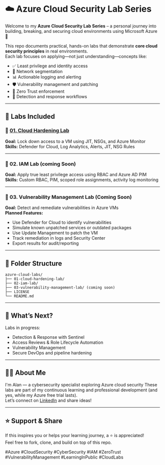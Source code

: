 
# ☁️ Azure Cloud Security Lab Series

Welcome to my **Azure Cloud Security Lab Series** – a personal journey into building, breaking, and securing cloud environments using Microsoft Azure 🔐

This repo documents practical, hands-on labs that demonstrate **core cloud security principles** in real environments.  
Each lab focuses on applying—not just understanding—concepts like:
- ✅ Least privilege and identity access
- 🧱 Network segmentation
- 📊 Actionable logging and alerting
- 🛡️ Vulnerability management and patching
- 🔄 Zero Trust enforcement
- 🚨 Detection and response workflows

---

## 🧪 Labs Included

### 🔹 [01. Cloud Hardening Lab](./azure-cloud-labs/01-cloud-hardening-lab)
**Goal:** Lock down access to a VM using JIT, NSGs, and Azure Monitor  
**Skills:** Defender for Cloud, Log Analytics, Alerts, JIT, NSG Rules

---

### 🔹 02. IAM Lab (coming Soon)
**Goal:** Apply true least privilege access using RBAC and Azure AD PIM  
**Skills:** Custom RBAC, PIM, scoped role assignments, activity log monitoring

---

### 🔹 03. Vulnerability Management Lab (Coming Soon)
**Goal:** Detect and remediate vulnerabilities in Azure VMs  
**Planned Features:**
- Use Defender for Cloud to identify vulnerabilities
- Simulate known unpatched services or outdated packages
- Use Update Management to patch the VM
- Track remediation in logs and Security Center
- Export results for audit/reporting

---

## 🧱 Folder Structure

```
azure-cloud-labs/
├── 01-cloud-hardening-lab/
├── 02-iam-lab/
├── 03-vulnerability-management-lab/ (coming soon)
├── LICENSE
└── README.md
```

---

## 📌 What’s Next?

Labs in progress:
- Detection & Response with Sentinel
- Access Reviews & Role Lifecycle Automation
- Vulnerability Management
- Secure DevOps and pipeline hardening

---

## 🙋‍♂️ About Me

I'm Alan — a cybersecurity specialist exploring Azure cloud security 
These labs are part of my continuous learning and professional development (and yes, while my Azure free trial lasts).  
Let’s connect on [LinkedIn](linkedin.com/in/alan-k-chavez) and share ideas!

---

## ⭐️ Support & Share

If this inspires you or helps your learning journey, a ⭐️ is appreciated!  
Feel free to fork, clone, and build on top of this repo.

#Azure #CloudSecurity #CyberSecurity #IAM #ZeroTrust #VulnerabilityManagement #LearningInPublic #CloudLabs
